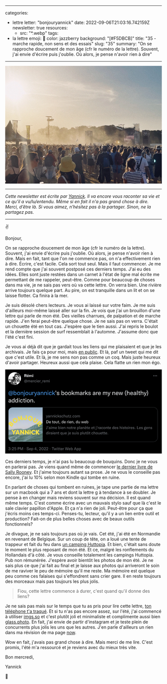 
---
categories:
- lettre
letter: "bonjouryannick"
date: 2022-09-06T21:03:16.742159Z
newsletter: true
resources:
  - src: "*.webp"
tags:
- la lettre
emoji: 💌
color: jazzberry
background: "[#F5DBCB]"
title: "35 - marche rapide, non sens et des essais"
slug: "35"
summary: "On se rapproche doucement de mon âge (cfr le numéro de la lettre). Souvent, j'ai envie d'écrire puis j'oublie. Où alors, je pense n'avoir rien à dire"
---
![Charrue](Charrue.webp)

---
*Cette newsletter est écrite par [Yannick](https://yannickschutz.com). Il va encore vous raconter sa vie et ce qu’il a vu/lu/entendu. Même si en fait il n'a pas grand chose à dire. Merci, d’être là. Si vous aimez, n’hésitez pas à la partager. Sinon, ne la partagez pas.*

---

✌️

Bonjour,

On se rapproche doucement de mon âge (cfr le numéro de la lettre). Souvent, j'ai envie d'écrire puis j'oublie. Où alors, je pense n'avoir rien à dire. Mais en fait, tant que l'on ne commence pas, on n'a effectivement rien à dire. Écrire, c'est facile. Cela sort tout seul. Mais il faut commencer. Je me rend compte que j'ai souvent postposé ces derniers temps. J'ai eu des idées. Elles sont juste restées dans un carnet à l'état de ligne mal écrite me permettant de me rappeler, peut-être. Comme pour beaucoup de choses dans ma vie, je ne sais pas vers où va cette lettre. On verra bien. Une rivière arrive toujours quelque part. Au pire, on est tranquille dans un lit et on se laisse flotter. Ca finira à la mer.

Je suis désolé chers lecteurs. Je vous ai laissé sur votre faim. Je me suis d'ailleurs moi-même laissé aller sur la fin. Je vois que j'ai un brouillon d'une lettre qui parle de mon été. Des vieilles charrues, de palpation et de marche rapide. J'en ferai peut-être quelque chose. Je ne sais pas on verra. C'était un chouette été en tout cas. J'espère que le tien aussi. J'ai repris le boulot et la dernière session de surf ressemblait à l'automne. J'assume donc que l'été c'est fini.

Je vous ai déjà dit que je gardait tous les liens qui me plaisaient et que je les archivais. Je fais ça pour moi, mais [en public](https://yannickschutz.com/bookmarks). Et là, paf un tweet qui me dit que c'est utile. Et là, je me sens non pas comme un coq. Mais juste heureux d'avoir partager. Heureux aussi que cela plaise. Cela flatte un rien mon égo.

 ![un tweet](un_tweet.webp)

Ces derniers temps, je n'ai pas lu beaucoup de bouquins. Donc je ne vous en parlerai pas. Je viens quand même de commencer [le dernier livre de Sally Rooney](https://en.wikipedia.org/wiki/Beautiful_World,_Where_Are_You). Et j'aime toujours autant sa prose. Je ne vous le conseille pas encore, j'ai lu 10% selon mon Kindle qui tombe en ruine.

En parlant de choses qui tombent en ruines, je tape une partie de ma lettre sur un macbook qui a 7 ans et dont la lettre g à tendance à se doubler. Je pense à en changer mais reviens souvent sur ma décision. Il est quand même temps. C'est comme écrire avec un mauvais stylo sauf que là c'est le sale clavier papillon d'Apple. Et ça n'a rien de joli. Peut-être pour ça que j'écris moins ces temps-ci. Penses-tu, lecteur, qu'il y a un lien entre outil et production? Fait-on de plus belles choses avec de beaux outils fonctionnels?

Je divague, je ne sais toujours pas où je vais. Cet été, j'ai été en Normandie en revenant de Belgique. Sur un coup de tête, on a loué une tente de trappeur et fait du feu dans [un camping Huttopia](https://europe.huttopia.com/site/les-falaises-normandie/). Et bien, c'était sans doute le moment le plus reposant de mon été. Et ce, malgré les ronflements du Hollandais d'à côté. Je vous conseille totalement les campings Huttopia. Pub non rémunérée. J'espère avoir bientôt les photos de mon été. Je ne sais plus ce que j'ai fait au final et je laisse aux photos qui arriveront le soin de me raviver le peu de mémoire qu'il me reste. Ma mémoire est quelque peu comme ces falaises qui s'effondrent sans crier gare. Il en reste toujours des morceaux mais pas toujours les plus jolis.

> Fiou, cette lettre commence à durer, c'est quand qu'il donne des liens?

Je ne sais pas mais sur le temps que tu as pris pour lire cette lettre, [ton téléphone t'a traqué](https://www.nytimes.com/interactive/2019/12/19/opinion/location-tracking-cell-phone.html). Et si tu n'as pas encore assez, sur l'été, j'ai commencé à utiliser [imgs.so](https://imgs.so/bonjouryannick) et c'est plutôt joli et minimaliste et complimente aussi bien [glass.photo](https://glass.photo/yannick). En fait, j'ai envie de partir d'instagram et je teste plein de concurrents plus jolis les uns que les autres. J'en parle d'ailleurs un rien dans ma révision de ma page [now](https://yannickschutz.com/now).

Wow en fait, j'avais pas grand chose à dire. Mais merci de me lire. C'est promis, l'été m'a ressourcé et je reviens avec du mieux très vite.

Bon mercredi,

Yannick

💌
